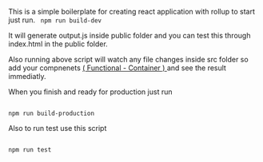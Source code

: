 This is a simple boilerplate for creating react application with rollup to start just run.
<code>
npm run build-dev
</code>

It will generate output.js inside public folder and you can test this through index.html in the public folder.

Also running above script will watch any file changes inside src folder so add your compnenets <u> ( Functional - Container ) </u> and see the result immediatly.


When you finish and ready for production just run 

<code>
npm run build-production
</code>


Also to run test use this script 

<code>
npm run test
</code>
